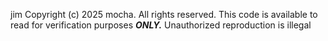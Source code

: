 jim
Copyright (c) 2025 mocha. All rights reserved.
This code is available to read for verification purposes ***ONLY.*** Unauthorized reproduction is illegal